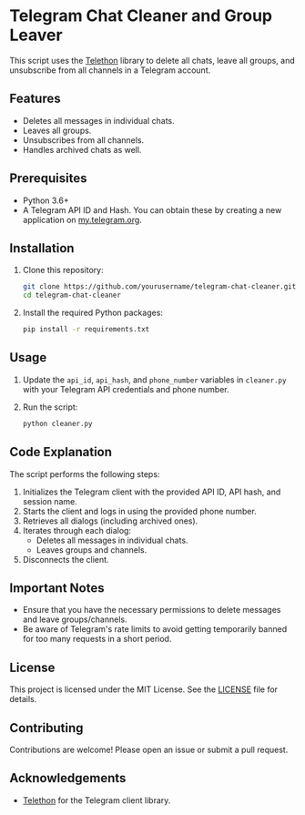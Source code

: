 # Telegram Chat Cleaner and Group Leaver

This script uses the [Telethon](https://github.com/LonamiWebs/Telethon) library to delete all chats, leave all groups, and unsubscribe from all channels in a Telegram account.

## Features

- Deletes all messages in individual chats.
- Leaves all groups.
- Unsubscribes from all channels.
- Handles archived chats as well.

## Prerequisites

- Python 3.6+
- A Telegram API ID and Hash. You can obtain these by creating a new application on [my.telegram.org](https://my.telegram.org).

## Installation

1. Clone this repository:
    ```sh
    git clone https://github.com/yourusername/telegram-chat-cleaner.git
    cd telegram-chat-cleaner
    ```

2. Install the required Python packages:
    ```sh
    pip install -r requirements.txt
    ```

## Usage

1. Update the `api_id`, `api_hash`, and `phone_number` variables in `cleaner.py` with your Telegram API credentials and phone number.

2. Run the script:
    ```sh
    python cleaner.py
    ```

## Code Explanation

The script performs the following steps:
1. Initializes the Telegram client with the provided API ID, API hash, and session name.
2. Starts the client and logs in using the provided phone number.
3. Retrieves all dialogs (including archived ones).
4. Iterates through each dialog:
    - Deletes all messages in individual chats.
    - Leaves groups and channels.
5. Disconnects the client.

## Important Notes

- Ensure that you have the necessary permissions to delete messages and leave groups/channels.
- Be aware of Telegram's rate limits to avoid getting temporarily banned for too many requests in a short period.

## License

This project is licensed under the MIT License. See the [LICENSE](LICENSE) file for details.

## Contributing

Contributions are welcome! Please open an issue or submit a pull request.

## Acknowledgements

- [Telethon](https://github.com/LonamiWebs/Telethon) for the Telegram client library.


